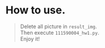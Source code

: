 # How to use.

> Delete all picture in `result_img`.  
> Then execute `111590004_hw1.py`.  
> Enjoy it!